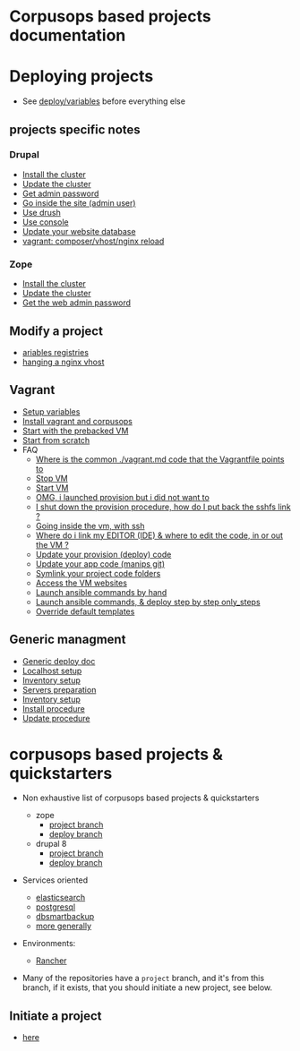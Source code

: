 # Corpusops based projects documentation

# Deploying projects
- See [deploy/variables](./deploy.md#variables) before everything else


## projects specific notes

### Drupal
- [Install the cluster](./zope.md#install_cluster)
- [Update the cluster](./drupal.md#update_cluster)
- [Get admin password](./drupal.md#password)
- [Go inside the site (admin user)](./drupal.md#duli)
- [Use drush](./drupal.md#drush)
- [Use console](./drupal.md#dconsole)
- [Update your website database](./drupal.md#ddbup)
- [vagrant: composer/vhost/nginx reload](./vagrant.md#vagredo)

### Zope
- [Install the cluster](./zope.md#install_cluster)
- [Update the cluster](./zope.md#update_cluster)
- [Get the web admin password](zope.md#password)

## Modify a project
- [ariables registries](usage.md#variables)
- [hanging a nginx vhost](usage.md#variables)

## Vagrant
- [Setup variables ](./vagrant.md#variables)
- [Install vagrant and corpusops](./vagrant.md#install)
- [Start with the prebacked VM](./vagrant.md#prebacked)
- [Start from scratch](./vagrant.md#scratch)
- FAQ
    - [Where is the common ./vagrant.md code that the Vagrantfile points to](./vagrant.md#vcommon)
    - [Stop VM](./vagrant.md#stop)
    - [Start VM](./vagrant.md#tart)
    - [OMG, i launched provision but i did not want to ](./vagrant.md#stop)
    - [I shut down the provision procedure, how do I put back the sshfs link ?](./vagrant.md#mount)
    - [Going inside the vm, with ssh](./vagrant.md#sshto)
    - [Where do i link my EDITOR (IDE) & where to edit the code, in or out the VM ?](./vagrant.md#editor)
    - [Update your provision (deploy) code](./vagrant.md#upglue)
    - [Update your app code (manips git)](./vagrant.md#upcode)
    - [Symlink your project code folders](./vagrant.md#scode)
    - [Access the VM websites](./vagrant.md#vmhosts)
    - [Launch ansible commands by hand](./vagrant.md#ansiblehand)
    - [Launch ansible commands, & deploy step by step only_steps](./vagrant.md#only_steps)
    - [Override default templates](./vagrant.md#override-default-templates)

## Generic managment
- [Generic deploy doc](./deploy.md)
- [Localhost setup](./deploy.md#prepare)
- [Inventory setup](./deploy.md#inventory)
- [Servers preparation](./deploy.md#prepareservers)
- [Inventory setup](./deploy.md#inventory)
- [Install procedure](./deploy.md#install_cluster)
- [Update procedure](./deploy.md#update_cluster)

# corpusops based projects & quickstarters
- Non exhaustive list of corpusops based projects & quickstarters
    - zope
        - [project branch](https://github.com/corpusops/setups.zope/tree/project)
        - [deploy branch](https://github.com/corpusops/setups.zope/)
    - drupal 8
        - [project branch](https://github.com/corpusops/setups.drupal/tree/D8_project)
        - [deploy branch](https://github.com/corpusops/setups.drupal/tree/D8)
- Services oriented
    - [elasticsearch](https://github.com/corpusops/setups.elasticsearch)
    - [postgresql](https://github.com/corpusops/setups.elasticsearch)
    - [dbsmartbackup](https://github.com/corpusops/setups.elasticsearch)
    - [more generally](https://github.com/corpusops?utf8=✓&q=setups.)

- Environments:
    - [Rancher](https://github.com/corpusops/setups.rancher)

- Many of the repositories have a ``project`` branch, and it's from this branch, if it exists, that you should initiate a new project, see below.

## Initiate a project
- [here](./start.md)
